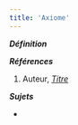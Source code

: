 ```yaml
---
title: 'Axiome'
---
```


***Définition*** 

>

***Références***

1. Auteur, <u>*Titre*</u>

***Sujets***

- 
